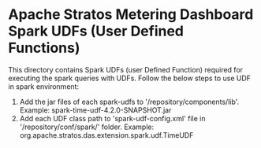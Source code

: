 # Apache Stratos Metering Dashboard Spark UDFs (User Defined Functions)

This directory contains Spark UDFs (user Defined Function) required for executing the spark queries with UDFs.
Follow the below steps to use UDF in spark environment:
1. Add the jar files of each spark-udfs to '<DAS-HOME>/repository/components/lib'.
    Example: spark-time-udf-4.2.0-SNAPSHOT.jar
2. Add each UDF class path to 'spark-udf-config.xml' file in '<DAS-HOME>/repository/conf/spark/' folder.
    Example: <class-name>org.apache.stratos.das.extension.spark.udf.TimeUDF</class-name>